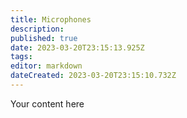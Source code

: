 ```yaml
---
title: Microphones
description: 
published: true
date: 2023-03-20T23:15:13.925Z
tags: 
editor: markdown
dateCreated: 2023-03-20T23:15:10.732Z
---
```


Your content here